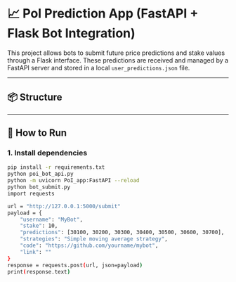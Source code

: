 # 📈 PoI Prediction App (FastAPI + Flask Bot Integration)

This project allows bots to submit future price predictions and stake values through a Flask interface. These predictions are received and managed by a FastAPI server and stored in a local `user_predictions.json` file.

---

## 📦 Structure


---

## 🚀 How to Run

### 1. Install dependencies
```bash
pip install -r requirements.txt
python poi_bot_api.py
python -m uvicorn PoI_app:FastAPI --reload
python bot_submit.py
import requests

url = "http://127.0.0.1:5000/submit"
payload = {
    "username": "MyBot",
    "stake": 10,
    "predictions": [30100, 30200, 30300, 30400, 30500, 30600, 30700],
    "strategies": "Simple moving average strategy",
    "code": "https://github.com/yourname/mybot",
    "link": ""
}
response = requests.post(url, json=payload)
print(response.text)

